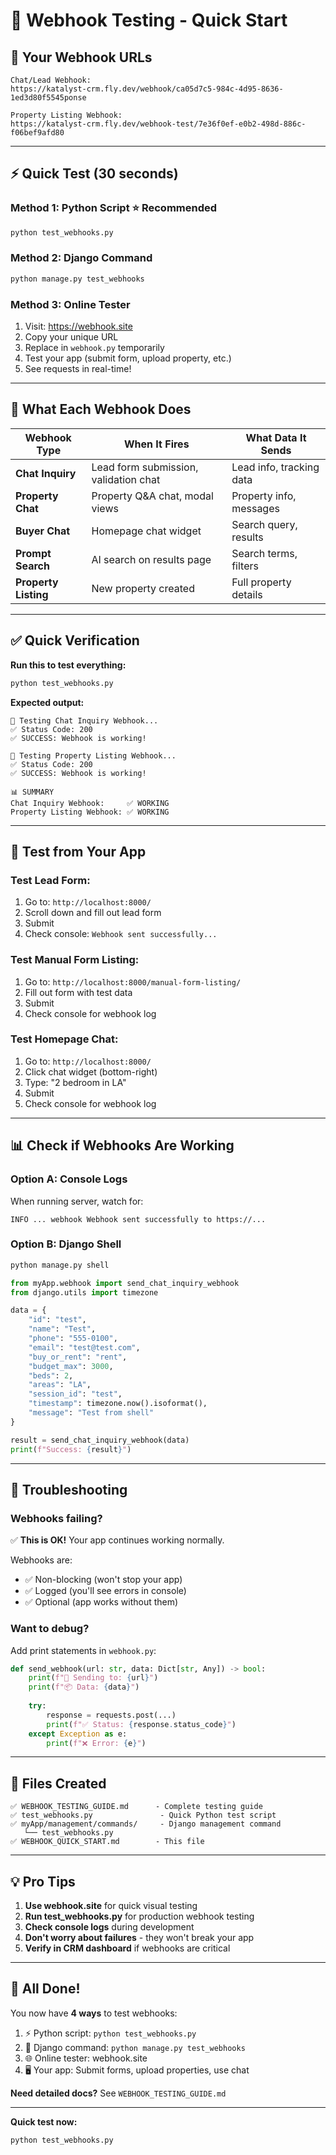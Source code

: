 # 🚀 Webhook Testing - Quick Start

## 📌 Your Webhook URLs

```
Chat/Lead Webhook:
https://katalyst-crm.fly.dev/webhook/ca05d7c5-984c-4d95-8636-1ed3d80f5545ponse

Property Listing Webhook:
https://katalyst-crm.fly.dev/webhook-test/7e36f0ef-e0b2-498d-886c-f06bef9afd80
```

---

## ⚡ Quick Test (30 seconds)

### **Method 1: Python Script** ⭐ Recommended
```bash
python test_webhooks.py
```

### **Method 2: Django Command**
```bash
python manage.py test_webhooks
```

### **Method 3: Online Tester**
1. Visit: https://webhook.site
2. Copy your unique URL
3. Replace in `webhook.py` temporarily
4. Test your app (submit form, upload property, etc.)
5. See requests in real-time!

---

## 🎯 What Each Webhook Does

| Webhook Type | When It Fires | What Data It Sends |
|--------------|---------------|-------------------|
| **Chat Inquiry** | Lead form submission, validation chat | Lead info, tracking data |
| **Property Chat** | Property Q&A chat, modal views | Property info, messages |
| **Buyer Chat** | Homepage chat widget | Search query, results |
| **Prompt Search** | AI search on results page | Search terms, filters |
| **Property Listing** | New property created | Full property details |

---

## ✅ Quick Verification

**Run this to test everything:**
```bash
python test_webhooks.py
```

**Expected output:**
```
🧪 Testing Chat Inquiry Webhook...
✅ Status Code: 200
✅ SUCCESS: Webhook is working!

🧪 Testing Property Listing Webhook...
✅ Status Code: 200
✅ SUCCESS: Webhook is working!

📊 SUMMARY
Chat Inquiry Webhook:     ✅ WORKING
Property Listing Webhook: ✅ WORKING
```

---

## 🔧 Test from Your App

### **Test Lead Form:**
1. Go to: `http://localhost:8000/`
2. Scroll down and fill out lead form
3. Submit
4. Check console: `Webhook sent successfully...`

### **Test Manual Form Listing:**
1. Go to: `http://localhost:8000/manual-form-listing/`
2. Fill out form with test data
3. Submit
4. Check console for webhook log

### **Test Homepage Chat:**
1. Go to: `http://localhost:8000/`
2. Click chat widget (bottom-right)
3. Type: "2 bedroom in LA"
4. Submit
5. Check console for webhook log

---

## 📊 Check if Webhooks Are Working

### **Option A: Console Logs**
When running server, watch for:
```
INFO ... webhook Webhook sent successfully to https://...
```

### **Option B: Django Shell**
```bash
python manage.py shell
```

```python
from myApp.webhook import send_chat_inquiry_webhook
from django.utils import timezone

data = {
    "id": "test",
    "name": "Test",
    "phone": "555-0100",
    "email": "test@test.com",
    "buy_or_rent": "rent",
    "budget_max": 3000,
    "beds": 2,
    "areas": "LA",
    "session_id": "test",
    "timestamp": timezone.now().isoformat(),
    "message": "Test from shell"
}

result = send_chat_inquiry_webhook(data)
print(f"Success: {result}")
```

---

## 🐛 Troubleshooting

### **Webhooks failing?**
✅ **This is OK!** Your app continues working normally.

Webhooks are:
- ✅ Non-blocking (won't stop your app)
- ✅ Logged (you'll see errors in console)
- ✅ Optional (app works without them)

### **Want to debug?**
Add print statements in `webhook.py`:
```python
def send_webhook(url: str, data: Dict[str, Any]) -> bool:
    print(f"🔌 Sending to: {url}")
    print(f"📦 Data: {data}")
    
    try:
        response = requests.post(...)
        print(f"✅ Status: {response.status_code}")
    except Exception as e:
        print(f"❌ Error: {e}")
```

---

## 📁 Files Created

```
✅ WEBHOOK_TESTING_GUIDE.md      - Complete testing guide
✅ test_webhooks.py               - Quick Python test script
✅ myApp/management/commands/     - Django management command
   └── test_webhooks.py
✅ WEBHOOK_QUICK_START.md        - This file
```

---

## 💡 Pro Tips

1. **Use webhook.site** for quick visual testing
2. **Run test_webhooks.py** for production webhook testing
3. **Check console logs** during development
4. **Don't worry about failures** - they won't break your app
5. **Verify in CRM dashboard** if webhooks are critical

---

## 🎉 All Done!

You now have **4 ways** to test webhooks:
1. ⚡ Python script: `python test_webhooks.py`
2. 🔧 Django command: `python manage.py test_webhooks`
3. 🌐 Online tester: webhook.site
4. 🖥️ Your app: Submit forms, upload properties, use chat

**Need detailed docs?** See `WEBHOOK_TESTING_GUIDE.md`

---

**Quick test now:**
```bash
python test_webhooks.py
```

